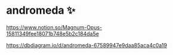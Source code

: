# andromeda ✨

https://www.notion.so/Magnum-Opus-15811349fee18071b748e5b2c184da5e

https://dbdiagram.io/d/andromeda-67589947e9daa85aca4c0a19
